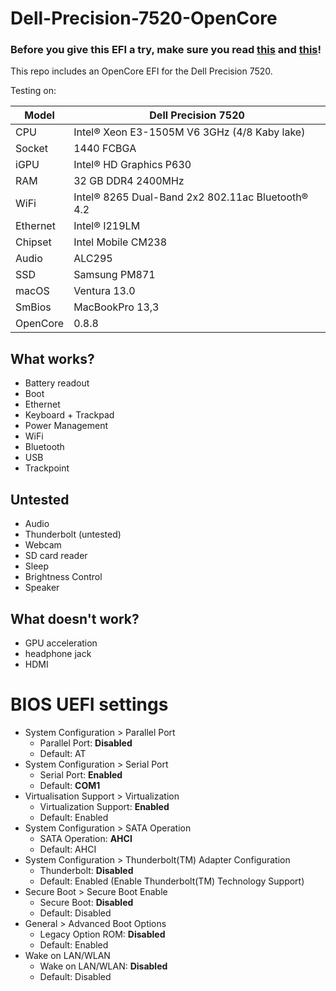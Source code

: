 # Dell-Precision-7520-OpenCore
 
### Before you give this EFI a try, make sure you read [this](#BIOS-UEFI-Settings) and [this](#Generating-your-own-serial-and-Editing-ROM)!

This repo includes an OpenCore EFI for the Dell Precision 7520.

Testing on:

Model | Dell Precision 7520
------------- | ---------------
CPU | Intel® Xeon E3-1505M V6 3GHz (4/8 Kaby lake)
Socket | 1440 FCBGA
iGPU | Intel® HD Graphics P630
RAM | 32 GB DDR4 2400MHz
WiFi | Intel® 8265 Dual-Band 2x2 802.11ac Bluetooth® 4.2
Ethernet | Intel® I219LM
Chipset | Intel Mobile CM238
Audio | ALC295
SSD | Samsung PM871
macOS | Ventura 13.0
SmBios|	MacBookPro 13,3
OpenCore | 0.8.8

## What works?

- Battery readout
- Boot
- Ethernet
- Keyboard + Trackpad
- Power Management
- WiFi
- Bluetooth
- USB
- Trackpoint

## Untested

- Audio
- Thunderbolt (untested)
- Webcam
- SD card reader
- Sleep
- Brightness Control
- Speaker

## What doesn't work?

- GPU acceleration
- headphone jack
- HDMI




# BIOS UEFI settings
- System Configuration > Parallel Port
	- Parallel Port: **Disabled**
	- Default: AT
- System Configuration > Serial Port
	- Serial Port: **Enabled**
	- Default: **COM1**
- Virtualisation Support > Virtualization
	- Virtualization Support: **Enabled**
	- Default:  Enabled
- System Configuration > SATA Operation
	- SATA Operation: **AHCI**
	- Default: AHCI
- System Configuration > Thunderbolt(TM) Adapter Configuration
	- Thunderbolt: **Disabled**
	- Default: Enabled (Enable Thunderbolt(TM) Technology Support)
- Secure Boot > Secure Boot Enable
	- Secure Boot: **Disabled**
	- Default: Disabled
- General > Advanced Boot Options
	- Legacy Option ROM: **Disabled**
	- Default: Enabled
- Wake on LAN/WLAN
	- Wake on LAN/WLAN: **Disabled**
	- Default: Disabled

